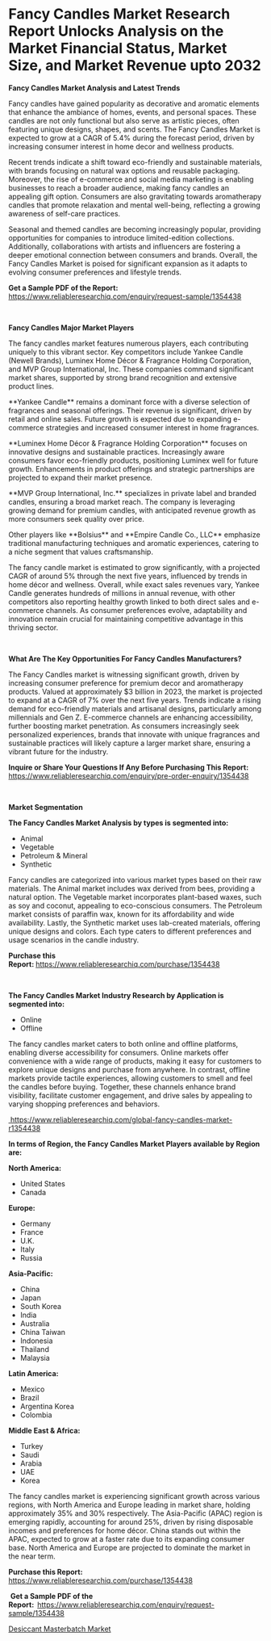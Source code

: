<p><h1>Fancy Candles Market Research Report Unlocks Analysis on the Market Financial Status, Market Size, and Market Revenue upto 2032</h1></p><p><strong>Fancy Candles Market Analysis and Latest Trends</strong></p>
<p><p>Fancy candles have gained popularity as decorative and aromatic elements that enhance the ambiance of homes, events, and personal spaces. These candles are not only functional but also serve as artistic pieces, often featuring unique designs, shapes, and scents. The Fancy Candles Market is expected to grow at a CAGR of 5.4% during the forecast period, driven by increasing consumer interest in home decor and wellness products. </p><p>Recent trends indicate a shift toward eco-friendly and sustainable materials, with brands focusing on natural wax options and reusable packaging. Moreover, the rise of e-commerce and social media marketing is enabling businesses to reach a broader audience, making fancy candles an appealing gift option. Consumers are also gravitating towards aromatherapy candles that promote relaxation and mental well-being, reflecting a growing awareness of self-care practices. </p><p>Seasonal and themed candles are becoming increasingly popular, providing opportunities for companies to introduce limited-edition collections. Additionally, collaborations with artists and influencers are fostering a deeper emotional connection between consumers and brands. Overall, the Fancy Candles Market is poised for significant expansion as it adapts to evolving consumer preferences and lifestyle trends.</p></p>
<p><strong>Get a Sample PDF of the Report:&nbsp;</strong> <a href="https://www.reliableresearchiq.com/enquiry/request-sample/1354438?utm_campaign=2117&utm_medium=2&utm_source=Github&utm_content=ia&utm_term=31012025&utm_id=fancy-candles">https://www.reliableresearchiq.com/enquiry/request-sample/1354438</a></p>
<p>&nbsp;</p>
<p><strong>Fancy Candles Major Market Players</strong></p>
<p><p>The fancy candles market features numerous players, each contributing uniquely to this vibrant sector. Key competitors include Yankee Candle (Newell Brands), Luminex Home Décor & Fragrance Holding Corporation, and MVP Group International, Inc. These companies command significant market shares, supported by strong brand recognition and extensive product lines.</p><p>**Yankee Candle** remains a dominant force with a diverse selection of fragrances and seasonal offerings. Their revenue is significant, driven by retail and online sales. Future growth is expected due to expanding e-commerce strategies and increased consumer interest in home fragrances.</p><p>**Luminex Home Décor & Fragrance Holding Corporation** focuses on innovative designs and sustainable practices. Increasingly aware consumers favor eco-friendly products, positioning Luminex well for future growth. Enhancements in product offerings and strategic partnerships are projected to expand their market presence.</p><p>**MVP Group International, Inc.** specializes in private label and branded candles, ensuring a broad market reach. The company is leveraging growing demand for premium candles, with anticipated revenue growth as more consumers seek quality over price. </p><p>Other players like **Bolsius** and **Empire Candle Co., LLC** emphasize traditional manufacturing techniques and aromatic experiences, catering to a niche segment that values craftsmanship.</p><p>The fancy candle market is estimated to grow significantly, with a projected CAGR of around 5% through the next five years, influenced by trends in home décor and wellness. Overall, while exact sales revenues vary, Yankee Candle generates hundreds of millions in annual revenue, with other competitors also reporting healthy growth linked to both direct sales and e-commerce channels. As consumer preferences evolve, adaptability and innovation remain crucial for maintaining competitive advantage in this thriving sector.</p></p>
<p>&nbsp;</p>
<p><strong>What Are The Key Opportunities For Fancy Candles Manufacturers?</strong></p>
<p><p>The Fancy Candles market is witnessing significant growth, driven by increasing consumer preference for premium decor and aromatherapy products. Valued at approximately $3 billion in 2023, the market is projected to expand at a CAGR of 7% over the next five years. Trends indicate a rising demand for eco-friendly materials and artisanal designs, particularly among millennials and Gen Z. E-commerce channels are enhancing accessibility, further boosting market penetration. As consumers increasingly seek personalized experiences, brands that innovate with unique fragrances and sustainable practices will likely capture a larger market share, ensuring a vibrant future for the industry.</p></p>
<p><strong>Inquire or Share Your Questions If Any Before Purchasing This Report:</strong> <a href="https://www.reliableresearchiq.com/enquiry/pre-order-enquiry/1354438?utm_campaign=2117&utm_medium=2&utm_source=Github&utm_content=ia&utm_term=31012025&utm_id=fancy-candles">https://www.reliableresearchiq.com/enquiry/pre-order-enquiry/1354438</a></p>
<p>&nbsp;</p>
<p><strong>Market Segmentation</strong></p>
<p><strong>The Fancy Candles Market Analysis by types is segmented into:</strong></p>
<p><ul><li>Animal</li><li>Vegetable</li><li>Petroleum & Mineral</li><li>Synthetic</li></ul></p>
<p><p>Fancy candles are categorized into various market types based on their raw materials. The Animal market includes wax derived from bees, providing a natural option. The Vegetable market incorporates plant-based waxes, such as soy and coconut, appealing to eco-conscious consumers. The Petroleum market consists of paraffin wax, known for its affordability and wide availability. Lastly, the Synthetic market uses lab-created materials, offering unique designs and colors. Each type caters to different preferences and usage scenarios in the candle industry.</p></p>
<p><strong>Purchase this Report:&nbsp;</strong><a href="https://www.reliableresearchiq.com/purchase/1354438?utm_campaign=2117&utm_medium=2&utm_source=Github&utm_content=ia&utm_term=31012025&utm_id=fancy-candles">https://www.reliableresearchiq.com/purchase/1354438</a></p>
<p>&nbsp;</p>
<p><strong>The Fancy Candles Market Industry Research by Application is segmented into:</strong></p>
<p><ul><li>Online</li><li>Offline</li></ul></p>
<p><p>The fancy candles market caters to both online and offline platforms, enabling diverse accessibility for consumers. Online markets offer convenience with a wide range of products, making it easy for customers to explore unique designs and purchase from anywhere. In contrast, offline markets provide tactile experiences, allowing customers to smell and feel the candles before buying. Together, these channels enhance brand visibility, facilitate customer engagement, and drive sales by appealing to varying shopping preferences and behaviors.</p></p>
<p><a href="https://www.reliableresearchiq.com/global-fancy-candles-market-r1354438?utm_campaign=2117&utm_medium=2&utm_source=Github&utm_content=ia&utm_term=31012025&utm_id=fancy-candles">&nbsp;https://www.reliableresearchiq.com/global-fancy-candles-market-r1354438</a></p>
<p><strong>In terms of Region, the Fancy Candles Market Players available by Region are:</strong></p>
<p>
    <p> <strong> North America: </strong>
        <ul>
            <li>United States</li>
            <li>Canada</li>
        </ul>
        </p> 
    <p> <strong> Europe: </strong>
        <ul>
            <li>Germany</li>
            <li>France</li>
            <li>U.K.</li>
            <li>Italy</li>
            <li>Russia</li>
        </ul>
        </p> 
    <p> <strong> Asia-Pacific: </strong>
        <ul>
            <li>China</li>
            <li>Japan</li>
            <li>South Korea</li>
            <li>India</li>
            <li>Australia</li>
            <li>China Taiwan</li>
            <li>Indonesia</li>
            <li>Thailand</li>
            <li>Malaysia</li>
        </ul>
        </p> 
    <p> <strong> Latin America: </strong>
        <ul>
            <li>Mexico</li>
            <li>Brazil</li>
            <li>Argentina Korea</li>
            <li>Colombia</li>
        </ul>
        </p> 
    <p> <strong> Middle East & Africa: </strong>
        <ul>
            <li>Turkey</li>
            <li>Saudi</li>
            <li>Arabia</li>
            <li>UAE</li>
            <li>Korea</li>
        </ul>
    </p>
    </p>
<p><p>The fancy candles market is experiencing significant growth across various regions, with North America and Europe leading in market share, holding approximately 35% and 30% respectively. The Asia-Pacific (APAC) region is emerging rapidly, accounting for around 25%, driven by rising disposable incomes and preferences for home décor. China stands out within the APAC, expected to grow at a faster rate due to its expanding consumer base. North America and Europe are projected to dominate the market in the near term.</p></p>
<p><strong>Purchase this Report: </strong><a href="https://www.reliableresearchiq.com/purchase/1354438?utm_campaign=2117&utm_medium=2&utm_source=Github&utm_content=ia&utm_term=31012025&utm_id=fancy-candles">https://www.reliableresearchiq.com/purchase/1354438</a></p>
<p>&nbsp;<strong>Get a Sample PDF of the Report:&nbsp;&nbsp;</strong><a href="https://www.reliableresearchiq.com/enquiry/request-sample/1354438?utm_campaign=2117&utm_medium=2&utm_source=Github&utm_content=ia&utm_term=31012025&utm_id=fancy-candles">https://www.reliableresearchiq.com/enquiry/request-sample/1354438</a></p>
<p><strong></strong></p>
<p><p><a href="https://github.com/DixieGrimes/Market-Research-Report-List-1/blob/main/desiccant-masterbatch-market.md?utm_campaign=2117&utm_medium=2&utm_source=Github&utm_content=ia&utm_term=31012025&utm_id=fancy-candles">Desiccant Masterbatch Market</a></p></p>